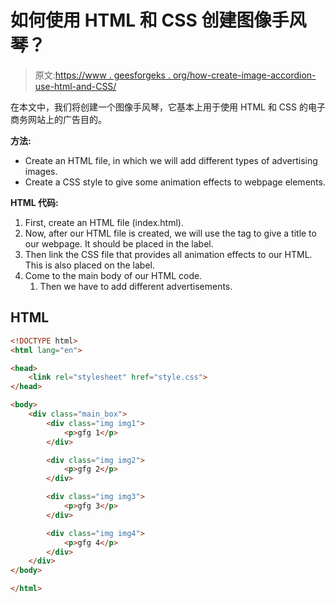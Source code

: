 # 如何使用 HTML 和 CSS 创建图像手风琴？

> 原文:[https://www . geesforgeks . org/how-create-image-accordion-use-html-and-CSS/](https://www.geeksforgeeks.org/how-to-create-image-accordion-using-html-and-css/)

在本文中，我们将创建一个图像手风琴，它基本上用于使用 HTML 和 CSS 的电子商务网站上的广告目的。

**方法:**

*   Create an HTML file, in which we will add different types of advertising images.
*   Create a CSS style to give some animation effects to webpage elements.

**HTML 代码:**

1.  First, create an HTML file (index.html).
2.  Now, after our HTML file is created, we will use the tag to give a title to our webpage. It should be placed in the label.
3.  Then link the CSS file that provides all animation effects to our HTML. This is also placed on the label.
4.  Come to the main body of our HTML code.
    1.  Then we have to add different advertisements.

## HTML

```html
<!DOCTYPE html>
<html lang="en">

<head>
    <link rel="stylesheet" href="style.css">
</head>

<body>
    <div class="main_box">
        <div class="img img1">
            <p>gfg 1</p>
        </div>

        <div class="img img2">
            <p>gfg 2</p>
        </div>

        <div class="img img3">
            <p>gfg 3</p>
        </div>

        <div class="img img4">
            <p>gfg 4</p>
        </div>
    </div>
</body>

</html>
```